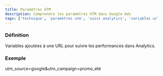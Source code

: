 ```yaml
---
title: Paramètres UTM
description: Comprendre les paramètres UTM dans Google Ads
tags: ['technique', 'paramètres utm', 'suivi analytics', 'variables url', 'suivi campagne', 'mesure trafic', 'google ads']
---
```


### Définition
Variables ajoutées à une URL pour suivre les performances dans Analytics.

### Exemple
utm_source=google&utm_campaign=promo_été